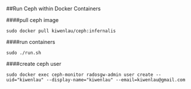 ##Run Ceph within Docker Containers

####pull ceph image

```
sudo docker pull kiwenlau/ceph:infernalis
```

####run containers

```
sudo ./run.sh
```

####create ceph user

```
sudo docker exec ceph-monitor radosgw-admin user create --uid="kiwenlau" --display-name="kiwenlau" --email=kiwenlau@gmail.com
```

